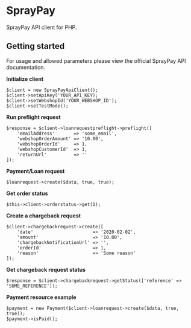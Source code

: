 # SprayPay
SprayPay API client for PHP.

## Getting started
For usage and allowed parameters please view the official SprayPay API documentation. 

**Initialize client**
```
$client = new SprayPayApiClient();
$client->setApiKey('YOUR_API_KEY);
$client->setWebshopId('YOUR_WEBSHOP_ID');
$client->setTestMode();
```

**Run preflight request**
```
$response = $client->loanrequestpreflight->preflight([
    'emailAddress'       => 'some_email',
    'webshopOrderAmount' => '10.00',
    'webshopOrderId'     => 1,
    'webshopCustomerId'  => 1,
    'returnUrl'          => ''
]);
```

**Payment/Loan request**  

```
$loanrequest->create($data, true, true);
```

**Get order status**
```
$this->client->orderstatus->get(1);
```

**Create a chargeback request**
```
$client->chargebackrequest->create([
    'date'                      => '2020-02-02',
    'amount'                    => '10.00',
    'chargebackNotificationUrl' => '',
    'orderId'                   => 1,
    'reason'                    => 'Some reason'
]);
```

**Get chargeback request status**
```
$response = $client->chargebackrequest->getStatus(['reference' => 'SOME_REFERENCE']);
```

**Payment resource example**
```
$payment = new Payment($client->loanrequest->create($data, true, true));
$payment->isPaid();
```
